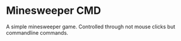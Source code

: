 # Minesweeper CMD
A simple minesweeper game. Controlled through not mouse clicks but commandline commands.

